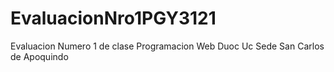 # EvaluacionNro1PGY3121
Evaluacion Numero 1 de clase Programacion Web Duoc Uc Sede San Carlos de Apoquindo
